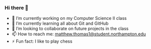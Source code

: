 ### Hi there 👋
- 🔭 I’m currently working on my Computer Science II class
- 🌱 I’m currently learning all about Git and GitHub
- 👯 I’m looking to collaborate on future projects in the class
- 📫 How to reach me: matthew.thomas1@student.northampton.edu
- ⚡ Fun fact: I like to play chess

<!--
**MatthewThomasNCC/MatthewThomasNCC** is a ✨ _special_ ✨ repository because its `README.md` (this file) appears on your GitHub profile.

Here are some ideas to get you started:


-->
